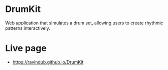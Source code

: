 # DrumKit
Web application that simulates a drum set, allowing users to create rhythmic patterns interactively.

# Live page
- https://ravindub.github.io/DrumKit
